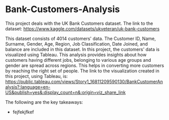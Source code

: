 # Bank-Customers-Analysis

This project deals with the UK Bank Customers dataset. 
The link to the dataset: https://www.kaggle.com/datasets/ukveteran/uk-bank-customers

This dataset consists of 4014 customers' data. The Customer ID, Name, Surname, Gender, Age, Region, Job Classification, Date Joined, and balance are included in this dataset. 
In this project, the customers' data is visualized using Tableau. This analysis provides insights about how customers having different jobs, belonging to various age groups and gender are spread across regions. This helps in converting more customers by reaching the right set of people. The link to the visualization created in this project, using Tableau, is: https://public.tableau.com/views/Story1_16811209590130/BankCustomerAnalysis?:language=en-US&publish=yes&:display_count=n&:origin=viz_share_link

The following are the key takeaways:
* fejfekjfkef


